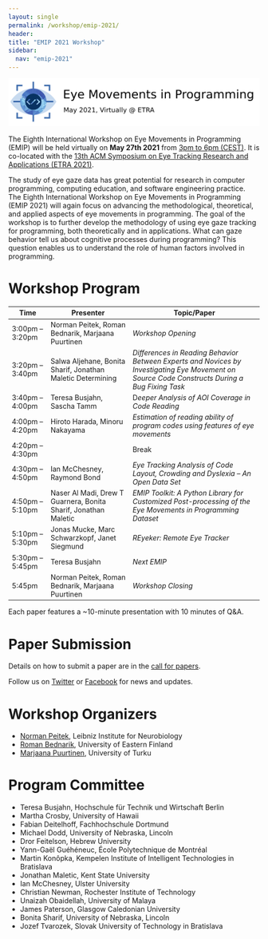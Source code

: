 ```yaml
---
layout: single
permalink: /workshop/emip-2021/
header:
title: "EMIP 2021 Workshop"
sidebar:
  nav: "emip-2021"
---
```

![](/images/EMIP2021_Banner.png)

The Eighth International Workshop on Eye Movements in Programming (EMIP) will be held virtually on **May 27th 2021** from [3pm to 6pm (CEST)](https://www.timeanddate.com/worldclock/fixedtime.html?msg=EMIP+2021&iso=20210527T15&p1=317&ah=3). It is co-located with the [13th ACM Symposium on Eye Tracking Research and Applications (ETRA 2021)](http://etra.acm.org/2021/).

The study of eye gaze data has great potential for research in computer programming, computing education, and software engineering practice. The Eighth International Workshop on Eye Movements in Programming (EMIP 2021) will again focus on advancing the methodological, theoretical, and applied aspects of eye movements in programming. The goal of the workshop is to further develop the methodology of using eye gaze tracking for programming, both theoretically and in applications. What can gaze behavior tell us about cognitive processes during programming? This question enables us to understand the role of human factors involved in programming.

# Workshop Program
|Time           |	Presenter   |	Topic/Paper|
|---------------|---------------|--------------|
|3:00pm – 3:20pm|	Norman Peitek, Roman Bednarik, Marjaana Puurtinen	|*Workshop Opening*|
|3:20pm – 3:40pm|	Salwa Aljehane, Bonita Sharif, Jonathan Maletic	Determining |*Differences in Reading Behavior Between Experts and Novices by Investigating Eye Movement on Source Code Constructs During a Bug Fixing Task*|
|3:40pm – 4:00pm|	Teresa Busjahn, Sascha Tamm	|D*eeper Analysis of AOI Coverage in Code Reading*|
|4:00pm – 4:20pm|	Hiroto Harada, Minoru Nakayama	|*Estimation of reading ability of program codes using features of eye movements*|
|4:20pm – 4:30pm|	|	Break|
|4:30pm – 4:50pm|	Ian McChesney, Raymond Bond	|*Eye Tracking Analysis of Code Layout, Crowding and Dyslexia – An Open Data Set*|
|4:50pm – 5:10pm|	Naser Al Madi, Drew T Guarnera, Bonita Sharif, Jonathan Maletic	|*EMIP Toolkit: A Python Library for Customized Post-processing of the Eye Movements in Programming Dataset*|
|5:10pm – 5:30pm|	Jonas Mucke, Marc Schwarzkopf, Janet Siegmund	|*REyeker: Remote Eye Tracker*|
|5:30pm – 5:45pm|	Teresa Busjahn	|*Next EMIP*|
|5:45pm	|Norman Peitek, Roman Bednarik, Marjaana Puurtinen	|*Workshop Closing*|
Each paper features a ~10-minute presentation with 10 minutes of Q&A.

# Paper Submission
Details on how to submit a paper are in the [call for papers](/workshop/emip-2021-call-for-papers).

Follow us on [Twitter](https://twitter.com/emipws) or [Facebook](https://www.facebook.com/emipws/) for news and updates.

# Workshop Organizers
- [Norman Peitek](http://peitek.com/), Leibniz Institute for Neurobiology
- [Roman Bednarik](http://cs.joensuu.fi/~rbednari/), University of Eastern Finland
- [Marjaana Puurtinen](https://www.utu.fi/en/people/marjaana-puurtinen), University of Turku

# Program Committee
- Teresa Busjahn, Hochschule für Technik und Wirtschaft Berlin
- Martha Crosby, University of Hawaii
- Fabian Deitelhoff, Fachhochschule Dortmund
- Michael Dodd, University of Nebraska, Lincoln
- Dror Feitelson, Hebrew University
- Yann-Gaël Guéhéneuc, École Polytechnique de Montréal
- Martin Konôpka, Kempelen Institute of Intelligent Technologies in Bratislava
- Jonathan Maletic, Kent State University
- Ian McChesney, Ulster University
- Christian Newman, Rochester Institute of Technology
- Unaizah Obaidellah, University of Malaya
- James Paterson, Glasgow Caledonian University
- Bonita Sharif, University of Nebraska, Lincoln
- Jozef Tvarozek, Slovak University of Technology in Bratislava